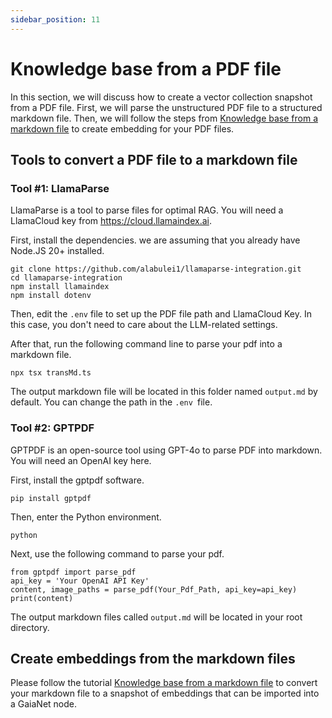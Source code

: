```yaml
---
sidebar_position: 11
---
```


# Knowledge base from a PDF file

In this section, we will discuss how to create a vector collection snapshot from a PDF file. First, we will parse the unstructured PDF file to a structured markdown file. Then, we will follow the steps from [Knowledge base from a markdown file](../markdown/markdown.md) to create embedding for your PDF files.

## Tools to convert a PDF file to a markdown file

### Tool #1: LlamaParse

LlamaParse is a tool to parse files for optimal RAG. You will need a LlamaCloud key from https://cloud.llamaindex.ai.

First, install the dependencies. we are assuming that you already have Node.JS 20+ installed.

```
git clone https://github.com/alabulei1/llamaparse-integration.git
cd llamaparse-integration
npm install llamaindex
npm install dotenv
```

Then, edit the `.env` file to set up the PDF file path and LlamaCloud Key. In this case, you don't need to care about the LLM-related settings.

After that, run the following command line to parse your pdf into a markdown file.

```
npx tsx transMd.ts
```

The output markdown file will be located in this folder named `output.md` by default. You can change the path in the `.env `file.


### Tool #2: GPTPDF

GPTPDF is an open-source tool using GPT-4o to parse PDF into markdown. You will need an OpenAI key here.

First, install the gptpdf software.

```
pip install gptpdf
```

Then, enter the Python environment.

```
python
```

Next, use the following command to parse your pdf.

```
from gptpdf import parse_pdf
api_key = 'Your OpenAI API Key'
content, image_paths = parse_pdf(Your_Pdf_Path, api_key=api_key)
print(content)
```

The output markdown files called `output.md` will be located in your root directory.

## Create embeddings from the markdown files

Please follow the tutorial [Knowledge base from a markdown file](../markdown/markdown.md) to convert your markdown file to a snapshot of embeddings that can be imported into a GaiaNet node.
